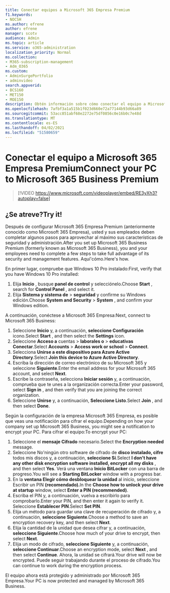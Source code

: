 ```yaml
---
title: Conectar equipos a Microsoft 365 Empresa Premium
f1.keywords:
- NOCSH
ms.author: efrene
author: efrene
manager: scotv
audience: Admin
ms.topic: article
ms.service: o365-administration
localization_priority: Normal
ms.collection:
- M365-subscription-management
- Adm_O365
ms.custom:
- AdminSurgePortfolio
- adminvideo
search.appverid:
- BCS160
- MET150
- MOE150
description: Obtén información sobre cómo conectar el equipo a Microsoft 365 Empresa.
ms.openlocfilehash: 7afbf3a1a515b1f023d660e72a77144b93d66a89
ms.sourcegitcommit: 53acc851abf68e2272e75df0856c0e16b0c7e48d
ms.translationtype: MT
ms.contentlocale: es-ES
ms.lasthandoff: 04/02/2021
ms.locfileid: "51580659"
---
```

# <a name="connect-your-pc-to-microsoft-365-business-premium"></a><span data-ttu-id="5c177-103">Conectar el equipo a Microsoft 365 Empresa Premium</span><span class="sxs-lookup"><span data-stu-id="5c177-103">Connect your PC to Microsoft 365 Business Premium</span></span>

> [!VIDEO https://www.microsoft.com/videoplayer/embed/RE3yXh3?autoplay=false]

## <a name="try-it"></a><span data-ttu-id="5c177-104">¿Se atreve?</span><span class="sxs-lookup"><span data-stu-id="5c177-104">Try it!</span></span>
<span data-ttu-id="5c177-105">Después de configurar Microsoft 365 Empresa Premium (anteriormente conocido como Microsoft 365 Empresa), usted y sus empleados deben completar algunos pasos para aprovechar al máximo sus características de seguridad y administración.</span><span class="sxs-lookup"><span data-stu-id="5c177-105">After you set up Microsoft 365 Business Premium (formerly known as Microsoft 365 Business), you and your employees need to complete a few steps to take full advantage of its security and management features.</span></span> <span data-ttu-id="5c177-106">Aquí&#39;cómo.</span><span class="sxs-lookup"><span data-stu-id="5c177-106">Here&#39;s how.</span></span>

<span data-ttu-id="5c177-107">En primer lugar, compruebe que Windows 10 Pro instalado:</span><span class="sxs-lookup"><span data-stu-id="5c177-107">First, verify that you have Windows 10 Pro installed:</span></span>

1. <span data-ttu-id="5c177-108">Elija  **Inicio** , busque  **panel de control** y selecciónelo.</span><span class="sxs-lookup"><span data-stu-id="5c177-108">Choose  **Start** , search for  **Control Panel** , and select it.</span></span>
2. <span data-ttu-id="5c177-109">Elija **Sistema y sistema de**   >   **seguridad** y confirme su Windows edición.</span><span class="sxs-lookup"><span data-stu-id="5c177-109">Choose  **System and Security**  >  **System** , and confirm your Windows edition.</span></span>

<span data-ttu-id="5c177-110">A continuación, conéctese a Microsoft 365 Empresa:</span><span class="sxs-lookup"><span data-stu-id="5c177-110">Next, connect to Microsoft 365 Business:</span></span>

1. <span data-ttu-id="5c177-111">Seleccione **Inicio** y, a continuación, **seleccione Configuración** icono.</span><span class="sxs-lookup"><span data-stu-id="5c177-111">Select  **Start** , and then select the  **Settings** icon.</span></span>
2. <span data-ttu-id="5c177-112">Seleccione **Acceso a** cuentas  >   **laborales o**   >   **educativas Conectar**.</span><span class="sxs-lookup"><span data-stu-id="5c177-112">Select  **Accounts** >  **Access work or school**  >  **Connect**.</span></span>
3. <span data-ttu-id="5c177-113">Selecciona **Unirse a este dispositivo para Azure Active Directory**.</span><span class="sxs-lookup"><span data-stu-id="5c177-113">Select  **Join this device to Azure Active Directory**.</span></span>
4. <span data-ttu-id="5c177-114">Escriba la dirección de correo electrónico de su Microsoft 365 y seleccione **Siguiente**.</span><span class="sxs-lookup"><span data-stu-id="5c177-114">Enter the email address for your Microsoft 365 account, and select  **Next**.</span></span>
5. <span data-ttu-id="5c177-115">Escribe la contraseña, selecciona  **Iniciar sesión** y, a continuación, comprueba que te unes a la organización correcta.</span><span class="sxs-lookup"><span data-stu-id="5c177-115">Enter your password, select  **Sign in** , and then verify that you are joining the correct organization.</span></span>
6. <span data-ttu-id="5c177-116">Seleccione  **Unirse** y, a continuación,  **Seleccione Listo**.</span><span class="sxs-lookup"><span data-stu-id="5c177-116">Select  **Join** , and then select  **Done**.</span></span>

<span data-ttu-id="5c177-117">Según la configuración de la empresa Microsoft 365 Empresa, es posible que veas una notificación para cifrar el equipo.</span><span class="sxs-lookup"><span data-stu-id="5c177-117">Depending on how your company set up Microsoft 365 Business, you might see a notification to encrypt your PC.</span></span> <span data-ttu-id="5c177-118">Para cifrar el equipo:</span><span class="sxs-lookup"><span data-stu-id="5c177-118">To encrypt your PC:</span></span>

1. <span data-ttu-id="5c177-119">Seleccione el  **mensaje Cifrado**  necesario.</span><span class="sxs-lookup"><span data-stu-id="5c177-119">Select the  **Encryption needed**  message.</span></span>
2. <span data-ttu-id="5c177-120">Seleccione No&#39;ningún otro software de cifrado de  **disco instalado, cifre** todos mis discos y, a continuación,  **seleccione Sí**.</span><span class="sxs-lookup"><span data-stu-id="5c177-120">Select  **I don&#39;t have any other disk encryption software installed, encrypt all my disks** , and then select  **Yes**.</span></span> <span data-ttu-id="5c177-121">Verá una ventana **Inicio BitLocker** con una barra de progreso.</span><span class="sxs-lookup"><span data-stu-id="5c177-121">You will see a  **Starting BitLocker**  window with a progress bar.</span></span>
3. <span data-ttu-id="5c177-122">En la **ventana Elegir cómo desbloquear la unidad** al inicio, seleccione Escribir un PIN **(recomendado).**</span><span class="sxs-lookup"><span data-stu-id="5c177-122">In the  **Choose how to unlock your drive at startup**  window, select **Enter a PIN (recommended)**.</span></span>
4. <span data-ttu-id="5c177-123">Escriba el PIN y, a continuación, vuelva a escribirlo para comprobarlo.</span><span class="sxs-lookup"><span data-stu-id="5c177-123">Enter your PIN, and then enter it again to verify it.</span></span> <span data-ttu-id="5c177-124">Seleccione  **Establecer PIN**.</span><span class="sxs-lookup"><span data-stu-id="5c177-124">Select  **Set PIN**.</span></span>
5. <span data-ttu-id="5c177-125">Elija un método para guardar una clave de recuperación de cifrado y, a continuación,  **seleccione Siguiente**.</span><span class="sxs-lookup"><span data-stu-id="5c177-125">Choose a method to save an encryption recovery key, and then select  **Next**.</span></span>
6. <span data-ttu-id="5c177-126">Elija la cantidad de la unidad que desea cifrar y, a continuación,  **seleccione Siguiente**.</span><span class="sxs-lookup"><span data-stu-id="5c177-126">Choose how much of your drive to encrypt, then select  **Next**.</span></span>
7. <span data-ttu-id="5c177-127">Elija un modo de cifrado,  **seleccione Siguiente** y, a continuación,  **seleccione Continuar**.</span><span class="sxs-lookup"><span data-stu-id="5c177-127">Choose an encryption mode, select  **Next** , and then select  **Continue**.</span></span> <span data-ttu-id="5c177-128">Ahora, la unidad se cifrará.</span><span class="sxs-lookup"><span data-stu-id="5c177-128">Your drive will now be encrypted.</span></span> <span data-ttu-id="5c177-129">Puede seguir trabajando durante el proceso de cifrado.</span><span class="sxs-lookup"><span data-stu-id="5c177-129">You can continue to work during the encryption process.</span></span>

<span data-ttu-id="5c177-130">El equipo ahora está protegido y administrado por Microsoft 365 Empresa.</span><span class="sxs-lookup"><span data-stu-id="5c177-130">Your PC is now protected and managed by Microsoft 365 Business.</span></span>